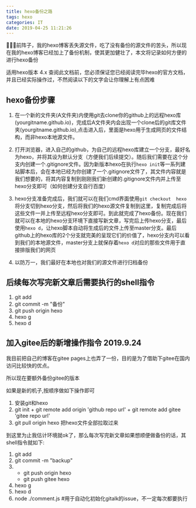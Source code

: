 ```yaml
---
title: hexo备份之路
tags: hexo
categories: IT
date: 2019-04-25 11:21:26
---
```


前阵子，我的hexo博客丢失源文件，吃了没有备份的源文件的苦头，所以现在我的hexo博客已经加上了备份机制，使其更加健壮了，本文将记录如何方便的进行hexo备份

适用hexo版本 4.x
查阅此文档前，您必须保证您已经阅读完毕hexo的官方文档，并且已经实际操作过，不然阅读以下的文字会让你理解上有点困难

## hexo备份步骤

1. 在一个新的文件夹(A文件夹)内使用git去clone你的github上的远程hexo库(yourgitname.github.io)，完成后A文件夹内会出现一个clone后的git库文件夹(yourgitname.github.io),点击进入后，里面是hexo用于生成网页的文件结构，而非hexo本地源文件。

2. 打开浏览器，进入自己的github，为自己的远程hexo库建立一个分支，最好名为hexo，并将其设为默认分支（方便我们后续提交）。随后我们需要在这个分支内创建一个.gitignore文件。因为新版本hexo在执行`hexo init`等一系列建站脚本后，会在本地已经为你创建了一个.gitignore文件了，其文件内容就是我们想要的，将其内容复制到刚刚我们新创建的.gitignore文件内并上传至hexo分支即可（如何创建分支自行百度）

3. hexo分支准备完成后，我们就可以在我们cmd界面使用`git checkout  hexo`将分支切到hexo分支，然后将我们的hexo源文件复制到这里，复制完成后将这些文件一并上传至远程hexo分支即可。到此就完成了hexo备份。现在我们就可以在本地的hexo分支环境下直接写新文章，写完后上传hexo分支，最后使用`hexo d`，让hexo脚本自动将生成后的文件上传至master分支。最后github上的hexo库的2个分支就完美的呈现它们的价值了，hexo分支内可以看到我们的本地源文件，master分支上就保存着`hexo d`对应的那些文件用于直接排版我们的网页

4. 以防万一，我们最好在本地也对我们的源文件进行归档备份

## 后续每次写完新文章后需要执行的shell指令

1. git add <newfile>
2. git commit -m "备份"
3. git push origin hexo
4. hexo g
5. hexo d

## 加入gitee后的新增操作指令 2019.9.24

我目前把自己的博客在gitee pages上也弄了一份，目的是为了借助下gitee在国内访问比较快的优点。

所以现在要额外备份gitee的版本

如果是新的机子,按顺序做如下操作即可

1. 安装git和hexo
2. git init  +  git remote add origin 'github repo url' + git remote add gitee 'gitee repo url'
3. git pull origin hexo 把hexo文件全部拉取过来

到这里为止我估计环境就ok了，那么每次写完新文章如果想顺便做备份的话，其shell指令就如下:

1. git add <newfile>
2. git commit -m "backup"
3. - git push origin hexo
   - git push gitee hexo
4. hexo g
5. hexo d
6. node ./comment.js #用于自动化初始化gitalk的issue，不一定每次都要执行